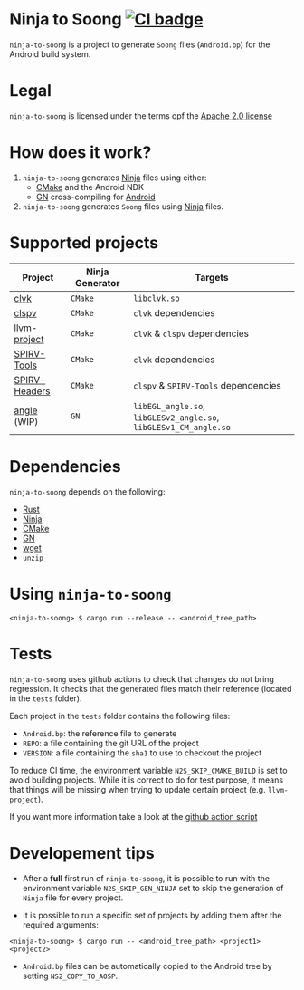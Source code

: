 # Ninja to Soong [![CI badge](https://github.com/rjodinchr/ninja-to-soong/actions/workflows/presubmit.yml/badge.svg?branch=main)](https://github.com/rjodinchr/ninja-to-soong/actions/workflows/presubmit.yml?query=branch%3Amain++)

`ninja-to-soong` is a project to generate `Soong` files (`Android.bp`) for the Android build system.

# Legal

`ninja-to-soong` is licensed under the terms opf the [Apache 2.0 license](LICENSE)

# How does it work?

1. `ninja-to-soong` generates [Ninja](https://ninja-build.org/) files using either:
    - [CMake](https://cmake.org/) and the Android NDK
    - [GN](https://github.com/o-lim/generate-ninja) cross-compiling for [Android](https://gn.googlesource.com/gn/+/HEAD/docs/quick_start.md#cross_compiling-to-a-target-os-or-architecture)
2. `ninja-to-soong` generates `Soong` files using [Ninja](https://ninja-build.org/) files.

# Supported projects

| Project | Ninja Generator | Targets |
|-|-|-|
| [clvk](https://github.com/kpet/clvk) | `CMake` | `libclvk.so` |
| [clspv](https://github.com/google/clspv) | `CMake` | `clvk` dependencies |
| [llvm-project](https://github.com/llvm/llvm-project) | `CMake` | `clvk` & `clspv` dependencies |
| [SPIRV-Tools](https://github.com/KhronosGroup/SPIRV-Tools) | `CMake` | `clvk` dependencies |
| [SPIRV-Headers](https://github.com/KhronosGroup/SPIRV-Headers) | `CMake` | `clspv` & `SPIRV-Tools` dependencies |
| [angle](https://github.com/google/angle) (WIP) | `GN` | `libEGL_angle.so`, `libGLESv2_angle.so`, `libGLESv1_CM_angle.so` |

# Dependencies

`ninja-to-soong` depends on the following:

* [Rust](https://www.rust-lang.org/)
* [Ninja](https://ninja-build.org/)
* [CMake](https://cmake.org/)
* [GN](https://github.com/o-lim/generate-ninja)
* [wget](https://www.gnu.org/software/wget/)
* `unzip`

# Using `ninja-to-soong`

```
<ninja-to-soong> $ cargo run --release -- <android_tree_path>
```

# Tests

`ninja-to-soong` uses github actions to check that changes do not bring regression. It checks that the generated files match their reference (located in the `tests` folder).

Each project in the `tests` folder contains the following files:
 * `Android.bp`: the reference file to generate
 * `REPO`: a file containing the git URL of the project
 * `VERSION`: a file containing the `sha1` to use to checkout the project

 To reduce CI time, the environment variable `N2S_SKIP_CMAKE_BUILD` is set to avoid building projects. While it is correct to do for test purpose, it means that things will be missing when trying to update certain project (e.g. `llvm-project`).

If you want more information take a look at the [github action script](.github/workflows/presubmit.yml)

# Developement tips

- After a **full** first run of `ninja-to-soong`, it is possible to run with the environment variable `N2S_SKIP_GEN_NINJA` set to skip the generation of `Ninja` file for every project.

- It is possible to run a specific set of projects by adding them after the required arguments:
```
<ninja-to-soong> $ cargo run -- <android_tree_path> <project1> <project2>
```

- `Android.bp` files can be automatically copied to the Android tree by setting `NS2_COPY_TO_AOSP`.
